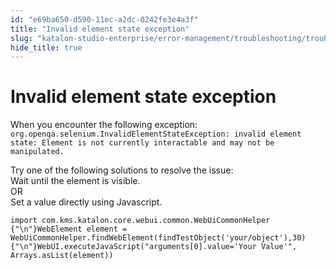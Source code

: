 ```yaml
---
id: "e69ba650-d590-11ec-a2dc-0242fe3e4a3f"
title: "Invalid element state exception"
slug: "katalon-studio-enterprise/error-management/troubleshooting/troubleshoot-web-automation-testing-exception/invalid-element-state-exception"
hide_title: true
---
```


# <a id="troubleshooting-2053" class="anchor_top_offset"/><a id="ariaid-title1" class="anchor_top_offset"/>Invalid element state exception

<section xmlns="http://www.w3.org/1999/xhtml" className="section condition"><p className="p">When you encounter the following exception: <code className="ph codeph">org.openqa.selenium.InvalidElementStateException: invalid element state: Element is not currently interactable and may not be manipulated.</code></p></section> 
<div xmlns="http://www.w3.org/1999/xhtml" className="bodydiv troubleSolution"><section className="section cause"><section className="section remedy"><div className="li step p"><span className="ph cmd">Try one of the following solutions to resolve the issue:</span><div className="itemgroup info">Wait until the element is visible.</div><div className="itemgroup info">OR</div><div className="itemgroup info">Set a value directly using Javascript.<pre className="pre codeblock"><code>import com.kms.katalon.core.webui.common.WebUiCommonHelper {"\n"}WebElement element = WebUiCommonHelper.findWebElement(findTestObject('your/object'),30){"\n"}WebUI.executeJavaScript("arguments[0].value='Your Value'", Arrays.asList(element))</code></pre></div></div></section></section></div>
